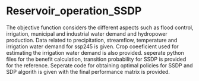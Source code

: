 # Reservoir_operation_SSDP
The objective function considers the different aspects such as flood control, irrigation, municipal and industrial water demand and hydropower production.
Data related to precipitation, streamflow, temperature and irrigation water demand for ssp245 is given.
Crop coeeficient used for estimating the irrigation water demand is also provided. 
seperate python files for the benefit calculation, transition probability for SSDP is provided for the reference.
Seperate code for obtaining optimal policies for SSDP and SDP algorith is given with the final performance matrix is provided.

